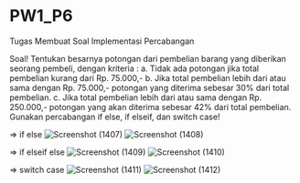 # PW1_P6
Tugas Membuat Soal Implementasi Percabangan 

Soal!
Tentukan besarnya potongan dari pembelian barang yang diberikan seorang pembeli, dengan kriteria :
a.    Tidak ada potongan jika total pembelian kurang dari Rp. 75.000,-
b.    Jika total pembelian lebih dari atau sama dengan Rp.  75.000,- potongan yang diterima sebesar 30% dari total pembelian.
c.  Jika total pembelian lebih dari atau sama dengan Rp.  250.000,- potongan yang akan diterima sebesar 42% dari total pembelian.
Gunakan percabangan if else, if elseif, dan switch case!

=> if else
![Screenshot (1407)](https://github.com/xoraozgu017/PW1_P6/assets/145304971/f1b96669-72f1-49f1-a8a6-9e448cc8b0cd)
![Screenshot (1408)](https://github.com/xoraozgu017/PW1_P6/assets/145304971/290c8c40-bb8f-4bf1-a094-ac037af2f810)

=> if elseif else
![Screenshot (1409)](https://github.com/xoraozgu017/PW1_P6/assets/145304971/a9fc4e80-6da4-4a9d-9607-77c10ca3ad12)
![Screenshot (1410)](https://github.com/xoraozgu017/PW1_P6/assets/145304971/5e7641c7-6bfe-4f78-a8bd-9f7bf9be6c40)

=> switch case
![Screenshot (1411)](https://github.com/xoraozgu017/PW1_P6/assets/145304971/e91f4183-6f3f-4587-a2f5-c97cbba34d5e)
![Screenshot (1412)](https://github.com/xoraozgu017/PW1_P6/assets/145304971/5843aa39-4121-4132-b5d1-c2a180d9b3c7)
